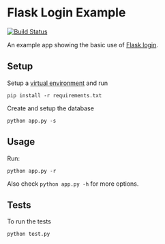 # Flask Login Example

[![Build Status](https://travis-ci.org/bmcculley/flask-login-example.svg?branch=master)](https://travis-ci.org/bmcculley/flask-login-example)

An example app showing the basic use of [Flask login](https://github.com/maxcountryman/flask-login).

Setup
-----

Setup a [virtual environment](https://virtualenv.pypa.io/en/stable/) and run

`pip install -r requirements.txt`

Create and setup the database

`python app.py -s`

Usage
-----

Run:

`python app.py -r`

Also check `python app.py -h` for more options.

Tests
-----

To run the tests

`python test.py`
